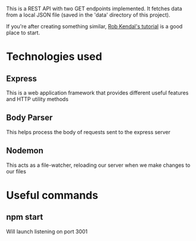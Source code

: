 This is a REST API with two GET endpoints implemented. It fetches data from a local JSON file (saved in the 'data' directory of this project).

If you're after creating something similar, [Rob Kendal's tutorial](https://robkendal.co.uk/blog/how-to-build-a-restful-node-js-api-server-using-json-files/) is a good place to start.

# Technologies used

## Express
This is a web application framework that provides different useful features and HTTP utility methods

## Body Parser
This helps process the body of requests sent to the express server

## Nodemon
This acts as a file-watcher, reloading our server when we make changes to our files

# Useful commands

## npm start
Will launch listening on port 3001